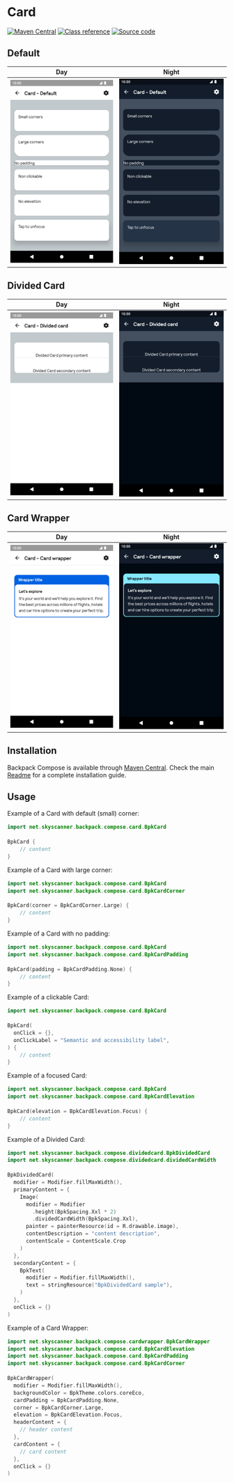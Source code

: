 # Card

[![Maven Central](https://img.shields.io/maven-central/v/net.skyscanner.backpack/backpack-compose)](https://search.maven.org/artifact/net.skyscanner.backpack/backpack-compose)
[![Class reference](https://img.shields.io/badge/Class%20reference-Android-blue)](https://backpack.github.io/android/backpack-compose/net.skyscanner.backpack.compose.card)
[![Source code](https://img.shields.io/badge/Source%20code-GitHub-lightgrey)](https://github.com/Skyscanner/backpack-android/tree/main/backpack-compose/src/main/kotlin/net/skyscanner/backpack/compose/card)

## Default

| Day | Night |
| --- | --- |
| <img src="https://raw.githubusercontent.com/Skyscanner/backpack-android/main/docs/compose/Card/screenshots/default.png" alt="Card component" width="375" /> |<img src="https://raw.githubusercontent.com/Skyscanner/backpack-android/main/docs/compose/Card/screenshots/default_dm.png" alt="Card component - dark mode" width="375" /> |

## Divided Card

| Day                                                                                                                                                              | Night |
|------------------------------------------------------------------------------------------------------------------------------------------------------------------| --- |
| <img src="https://raw.githubusercontent.com/Skyscanner/backpack-android/main/docs/compose/Card/screenshots/divided-card.png" alt="Card component" width="375" /> |<img src="https://raw.githubusercontent.com/Skyscanner/backpack-android/main/docs/compose/Card/screenshots/divided-card_dm.png" alt="Card component - dark mode" width="375" /> |

## Card Wrapper

| Day                                                                                                                                                              | Night |
|------------------------------------------------------------------------------------------------------------------------------------------------------------------| --- |
| <img src="https://raw.githubusercontent.com/Skyscanner/backpack-android/main/docs/compose/Card/screenshots/card-wrapper.png" alt="Card component" width="375" /> |<img src="https://raw.githubusercontent.com/Skyscanner/backpack-android/main/docs/compose/Card/screenshots/card-wrapper_dm.png" alt="Card component - dark mode" width="375" /> |


## Installation

Backpack Compose is available through [Maven Central](https://search.maven.org/artifact/net.skyscanner.backpack/backpack-compose). Check the main [Readme](https://github.com/skyscanner/backpack-android#installation) for a complete installation guide.

## Usage

Example of a Card with default (small) corner:

```Kotlin
import net.skyscanner.backpack.compose.card.BpkCard

BpkCard {
    // content
}
```

Example of a Card with large corner:

```Kotlin
import net.skyscanner.backpack.compose.card.BpkCard
import net.skyscanner.backpack.compose.card.BpkCardCorner

BpkCard(corner = BpkCardCorner.Large) {
    // content
}
```

Example of a Card with no padding:

```Kotlin
import net.skyscanner.backpack.compose.card.BpkCard
import net.skyscanner.backpack.compose.card.BpkCardPadding

BpkCard(padding = BpkCardPadding.None) {
    // content
}
```

Example of a clickable Card:

```Kotlin
import net.skyscanner.backpack.compose.card.BpkCard

BpkCard(
  onClick = {},
  onClickLabel = "Semantic and accessibility label",
) {
    // content
}
```

Example of a focused Card:

```Kotlin
import net.skyscanner.backpack.compose.card.BpkCard
import net.skyscanner.backpack.compose.card.BpkCardElevation

BpkCard(elevation = BpkCardElevation.Focus) {
    // content
}
```

Example of a Divided Card:

```Kotlin
import net.skyscanner.backpack.compose.dividedcard.BpkDividedCard
import net.skyscanner.backpack.compose.dividedcard.dividedCardWidth

BpkDividedCard(
  modifier = Modifier.fillMaxWidth(),
  primaryContent = {
    Image(
      modifier = Modifier
        .height(BpkSpacing.Xxl * 2)
        .dividedCardWidth(BpkSpacing.Xxl),
      painter = painterResource(id = R.drawable.image),
      contentDescription = "content description",
      contentScale = ContentScale.Crop
    )
  },
  secondaryContent = {
    BpkText(
      modifier = Modifier.fillMaxWidth(),
      text = stringResource("BpkDividedCard sample"),
    )
  },
  onClick = {}
)
```

Example of a Card Wrapper:

```Kotlin
import net.skyscanner.backpack.compose.cardwrapper.BpkCardWrapper
import net.skyscanner.backpack.compose.card.BpkCardElevation
import net.skyscanner.backpack.compose.card.BpkCardPadding
import net.skyscanner.backpack.compose.card.BpkCardCorner

BpkCardWrapper(
  modifier = Modifier.fillMaxWidth(),
  backgroundColor = BpkTheme.colors.coreEco,
  cardPadding = BpkCardPadding.None,
  corner = BpkCardCorner.Large,
  elevation = BpkCardElevation.Focus,
  headerContent = {
    // header content
  },
  cardContent = {
    // card content
  },
  onClick = {}
)
```
